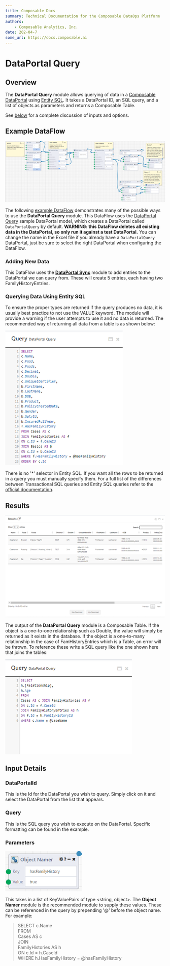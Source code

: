 ```yaml
---
title: Composable Docs
summary: Technical Documentation for the Composable DataOps Platform
authors:
    - Composable Analytics, Inc.
date: 202-04-7
some_url: https://docs.composable.ai
---
```


# DataPortal Query

## Overview

The **DataPortal Query** module allows querying of data in a [Composable DataPortal](../../DataPortals/01.Overview.md) using [Entity SQL](https://docs.microsoft.com/en-us/dotnet/framework/data/adonet/ef/language-reference/entity-sql-reference). It takes a DataPortal ID, an SQL query, and a list of objects as parameters and returns a Composable Table.

See [below](#input-details) for a complete discussion of inputs and options.

## Example DataFlow

![!DataPortal Query Example DataFlow](img/DataPortalQuery.DataFlow.png)

The following <a href = "https://raw.githubusercontent.com/ComposableAnalytics/Docs/master/docs/DataFlows/09.Module-Details/files/DataPortal%20Query%20Example.json" download>example DataFlow</a> demonstrates many of the possible ways to use the **DataPortal Query** module. This DataFlow uses the <a href="https://github.com/ComposableAnalytics/Docs/blob/master/docs/DataFlows/09.Module-Details/files/DataPortalQuery.xlsx?raw=true" download>DataPortal Query</a> sample DataPortal model, which creates a DataPortal called `DataPortalQuery` by default. **WARNING: this DataFlow deletes all existing data in the DataPortal, so only run it against a test DataPortal.** You can change the name in the Excel file if you already have a `DataPortalQuery` DataPortal, just be sure to select the right DataPortal when configuring the DataFlow.

### Adding New Data
This DataFlow uses the [**DataPortal Sync**](./DataPortalSync.md) module to add entries to the DataPortal we can query from. These will create 5 entries, each having two FamilyHistoryEntries.

### Querying Data Using Entity SQL
To ensure the proper types are returned if the query produces no data, it is usually best practice to not use the VALUE keyword. The module will provide a warning if the user attempts to use it and no data is returned. The recommended way of returning all data from a table is as shown below:

![!Example Entity SQL Query](img/DataPortalQuery.SQL.png)

There is no '*' selector in Entity SQL. If you want all the rows to be returned in a query you must manually specify them. For a full list of the differences between Transactional SQL queries and Entity SQL queries refer to the [official documentation](https://docs.microsoft.com/en-us/dotnet/framework/data/adonet/ef/language-reference/entity-sql-reference).

## Results

![!Example Entity SQL Query Results](img/DataPortalQuery.Results.png)

The output of the **DataPortal Query** module is a Composable Table. If the object is a one-to-one relationship such as Double, the value will simply be returned as it exists in the database. If the object is a one-to-many relationship in the case of FamHistoryEntries which is a Table, an error will be thrown. To reference these write a SQL query like the one shown here that joins the tables:

![!Example Entity SQL Query 2](img/DataPortalQuery.SQL2.png)

## Input Details

### DataPortalId
This is the Id for the DataPortal you wish to query. Simply click on it and select the DataPortal from the list that appears.

### Query
This is the SQL query you wish to execute on the DataPortal. Specific formatting can be found in the example.

### Parameters

![Example Parameter Input](img/DataPortalQuery.parameter.png)

This takes in a list of KeyValuePairs of type <string, object>. The **Object Namer** module is the recommended module to supply these values. These can be referenced in the query by prepending '@' before the object name. For example: 
> SELECT <span>c.</span>Name <br/>
> FROM <br/>
> Cases AS c <br/>
> JOIN <br/>
> FamilyHistories AS h <br/>
> ON <span>c.</span>Id = h.CaseId <br/>
>  WHERE h.HasFamilyHistory = @hasFamilyHistory
